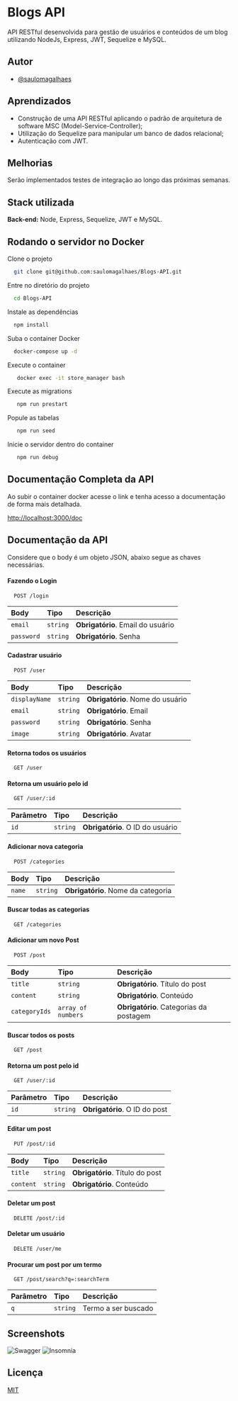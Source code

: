 
# Blogs API

API RESTful desenvolvida para gestão de usuários e conteúdos de um blog utilizando NodeJs, Express, JWT, Sequelize e MySQL.



## Autor

- [@saulomagalhaes](https://www.linkedin.com/in/sauloam/)


## Aprendizados

- Construção de uma API RESTful aplicando o padrão de arquitetura de software MSC (Model-Service-Controller);
- Utilização do Sequelize para manipular um banco de dados relacional;
- Autenticação com JWT.

## Melhorias

Serão implementados testes de integração ao longo das próximas semanas.

## Stack utilizada

**Back-end:** Node, Express, Sequelize, JWT e MySQL.


## Rodando o servidor no Docker

Clone o projeto

```bash
  git clone git@github.com:saulomagalhaes/Blogs-API.git
```

Entre no diretório do projeto

```bash
  cd Blogs-API
```

Instale as dependências

```bash
  npm install

```

Suba o container Docker

```bash
  docker-compose up -d
```

Execute o container

```bash
   docker exec -it store_manager bash
```

Execute as migrations

```bash
   npm run prestart
```

Popule as tabelas

```bash
   npm run seed
```

Inicie o servidor dentro do container

```bash
   npm run debug
```


## Documentação Completa da API
Ao subir o container docker acesse o link e tenha acesso a documentação de forma mais detalhada.

[http://localhost:3000/doc](http://localhost:3000/doc)


## Documentação da API
Considere que o body é um objeto JSON, abaixo segue as chaves necessárias.

#### Fazendo o Login

```http
  POST /login
```

| Body   | Tipo       | Descrição                           |
| :---------- | :--------- | :---------------------------------- |
| `email` | `string` | **Obrigatório**. Email do usuário |
| `password` | `string` | **Obrigatório**. Senha |

#### Cadastrar usuário

```http
  POST /user
```

| Body   | Tipo       | Descrição                           |
| :---------- | :--------- | :---------------------------------- |
| `displayName` | `string` | **Obrigatório**. Nome do usuário|
| `email` | `string` | **Obrigatório**. Email |
| `password` | `string` | **Obrigatório**. Senha |
| `image` | `string` | **Obrigatório**. Avatar |

#### Retorna todos os usuários

```http
  GET /user
```

#### Retorna um usuário pelo id

```http
  GET /user/:id
```

| Parâmetro   | Tipo       | Descrição                                   |
| :---------- | :--------- | :------------------------------------------ |
| `id`      | `string` | **Obrigatório**. O ID do usuário |


#### Adicionar nova categoria

```http
  POST /categories
```

| Body   | Tipo       | Descrição                           |
| :---------- | :--------- | :---------------------------------- |
| `name` | `string` | **Obrigatório**. Nome da categoria|

#### Buscar todas as categorias

```http
  GET /categories
```

#### Adicionar um novo Post

```http
  POST /post
```

| Body   | Tipo       | Descrição                           |
| :---------- | :--------- | :---------------------------------- |
| `title` | `string` | **Obrigatório**. Título do post|
| `content` | `string` | **Obrigatório**. Conteúdo |
| `categoryIds` | `array of numbers` | **Obrigatório**. Categorias da postagem |


#### Buscar todos os posts

```http
  GET /post
```

#### Retorna um post pelo id

```http
  GET /user/:id
```

| Parâmetro   | Tipo       | Descrição                                   |
| :---------- | :--------- | :------------------------------------------ |
| `id`      | `string` | **Obrigatório**. O ID do post |


#### Editar um post

```http
  PUT /post/:id
```

| Body   | Tipo       | Descrição                           |
| :---------- | :--------- | :---------------------------------- |
| `title` | `string` | **Obrigatório**. Título do post|
| `content` | `string` | **Obrigatório**. Conteúdo |

#### Deletar um post

```http
  DELETE /post/:id
```

#### Deletar um usuário

```http
  DELETE /user/me
```

#### Procurar um post por um termo

```http
  GET /post/search?q=:searchTerm
```
| Parâmetro   | Tipo       | Descrição                                   |
| :---------- | :--------- | :------------------------------------------ |
| `q`      | `string` | Termo a ser buscado|

## Screenshots

![Swagger](https://i.pinimg.com/originals/3a/10/3e/3a103e4da42a42f90a0909f33dd5dd23.jpg)
![Insomnia](https://i.pinimg.com/originals/96/89/a0/9689a09b0d911602bd0eb380a0946843.jpg)


## Licença

[MIT](https://choosealicense.com/licenses/mit/)


